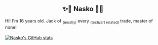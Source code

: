 ## <center>✨🌌 Nasko 🌌✨</center>
Hi! I'm 16 years old.
Jack of <sub>(mostly)</sub> every <sub>(tech/art related)</sub> trade, master of none!\
\
[![Nasko's GitHub stats](https://github-readme-stats.vercel.app/api?username=Nasko-5)](https://github.com/anuraghazra/github-readme-stats)
